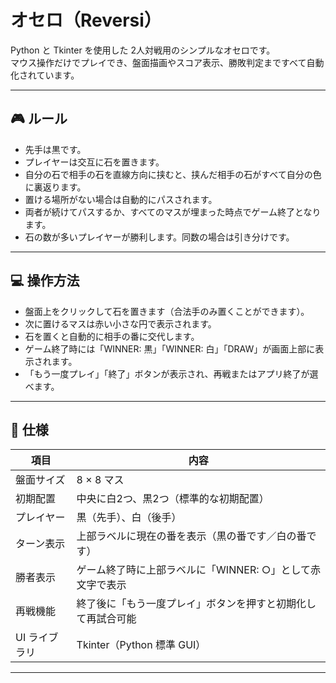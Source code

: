 # オセロ（Reversi）

Python と Tkinter を使用した 2人対戦用のシンプルなオセロです。  
マウス操作だけでプレイでき、盤面描画やスコア表示、勝敗判定まですべて自動化されています。

---

## 🎮 ルール

- 先手は黒です。
- プレイヤーは交互に石を置きます。
- 自分の石で相手の石を直線方向に挟むと、挟んだ相手の石がすべて自分の色に裏返ります。
- 置ける場所がない場合は自動的にパスされます。
- 両者が続けてパスするか、すべてのマスが埋まった時点でゲーム終了となります。
- 石の数が多いプレイヤーが勝利します。同数の場合は引き分けです。

---

## 💻 操作方法

- 盤面上をクリックして石を置きます（合法手のみ置くことができます）。
- 次に置けるマスは赤い小さな円で表示されます。
- 石を置くと自動的に相手の番に交代します。
- ゲーム終了時には「WINNER: 黒」「WINNER: 白」「DRAW」が画面上部に表示されます。
- 「もう一度プレイ」「終了」ボタンが表示され、再戦またはアプリ終了が選べます。

---

## 🧱 仕様

| 項目            | 内容                                                           |
|------------------|----------------------------------------------------------------|
| 盤面サイズ        | 8 × 8 マス                                                     |
| 初期配置          | 中央に白2つ、黒2つ（標準的な初期配置）                         |
| プレイヤー         | 黒（先手）、白（後手）                                         |
| ターン表示         | 上部ラベルに現在の番を表示（黒の番です／白の番です）          |
| 勝者表示         | ゲーム終了時に上部ラベルに「WINNER: ○」として赤文字で表示     |
| 再戦機能          | 終了後に「もう一度プレイ」ボタンを押すと初期化して再試合可能   |
| UI ライブラリ      | Tkinter（Python 標準 GUI）                                     |
                

---


